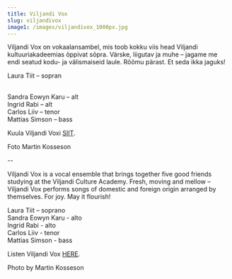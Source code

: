 ```yaml
---
title: Viljandi Vox
slug: viljandivox
image1: /images/viljandivox_1000px.jpg
---
```

Viljandi Vox on vokaalansambel, mis toob kokku viis head Viljandi kultuuriakadeemias õppivat sõpra. Värske, liigutav ja muhe – jagame me endi seatud kodu- ja välismaiseid laule. Rõõmu pärast. Et seda ikka jaguks! 

Laura Tiit – sopran


\
Sandra Eowyn Karu – alt
\
Ingrid Rabi – alt
\
Carlos Liiv – tenor
\
Mattias Simson – bass

Kuula Viljandi Voxi [SIIT](https://www.youtube.com/watch?v=4OheUod5in4).

Foto Martin Kosseson

\--

Viljandi Vox is a vocal ensemble that brings together five good friends studying at the Viljandi Culture Academy. Fresh, moving and mellow – Viljandi Vox performs songs of domestic and foreign origin arranged by themselves. For joy. May it flourish! 

Laura Tiit – soprano
\
Sandra Eowyn Karu - alto
\
Ingrid Rabi - alto
\
Carlos Liiv - tenor
\
Mattias Simson - bass

Listen Viljandi Vox [HERE](https://www.youtube.com/watch?v=4OheUod5in4).

Photo by Martin Kosseson
